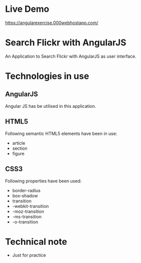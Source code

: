 # Live Demo 

https://angularexercise.000webhostapp.com/

# Search Flickr with AngularJS
An Application to Search Flickr with AngularJS as user interface.

# Technologies in use

## AngularJS
Angular JS has be utilised in this application.

## HTML5
Following semantic HTML5 elements have been in use:
   - article
   - section
   - figure

## CSS3 
Following properties have been used:
   - border-radius
   - box-shadow
   - transition
   - -webkit-transition
   - -moz-transition		
   - -ms-transition	
   - -o-transition	

# Technical note
   - Just for practice
